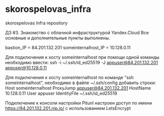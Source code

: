 # skorospelovas_infra
skorospelovas Infra repository

ДЗ #3. Знакомство с облачной инфраструктурой Yandex.Cloud
Все основные и дополнительные пункты выполнены.

bastion_IP = 84.201.132.201
someinternalhost_IP = 10.128.0.11

Для подключения к хосту someinternalhost при помощи одной команды необходимо ввести:
ssh -i ~/.ssh/id_ed25519 -J appuser@84.201.132.201 appuser@10.128.0.11

Для подключения к хосту someinternalhost по команде "ssh someinternalhost", необходимо в файле ~/.ssh/config добавить строки:
Host someinternalhost
    ProxyJump appuser@84.201.132.201
    HostName 10.128.0.11
    User appuser
    IdentityFile ~/.ssh/id_ed25519

Подключение к консоли настройки Pitunl настроен доступ по имени https://84.201.132.201.nip.io/ с использованием LetsEncrypt 

